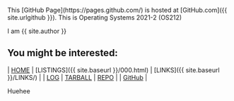 ---
---

<link rel="shortcut icon" type="image/x-icon" href="os212/favicon.ico">

<br>
This [GitHub Page](https://pages.github.com/) is hosted at [GitHub.com]({{ site.urlgithub }}).
This is Operating Systems 2021-2 (OS212)

I am {{ site.author }}
<br>
## You might be interested:

| [HOME](https://anantaristik.github.io/os212/) | [LISTINGS]({{ site.baseurl }}/000.html) | [LINKS]({{ site.baseurl }}/LINKS/) |
| [LOG](https://anantaristik.github.io/os212/TXT/mylog.txt) | [TARBALL](https://os.vlsm.org/Log/anantaristik.tar.bz2.txt) | [REPO](https://anantaristik.github.io/os212/) |
| [GitHub](https://github.com/anantaristik/) |

Huehee


